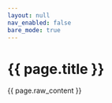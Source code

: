```yaml
---
layout: null
nav_enabled: false
bare_mode: true
---
```


# {{ page.title }}

{{ page.raw_content }}
